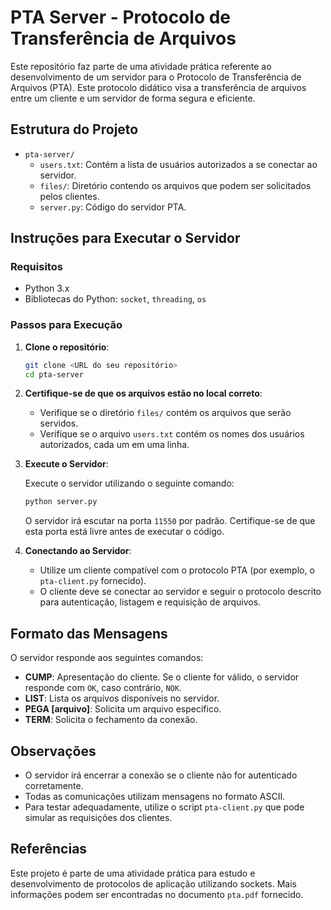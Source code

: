 # PTA Server - Protocolo de Transferência de Arquivos

Este repositório faz parte de uma atividade prática referente ao desenvolvimento de um servidor para o Protocolo de Transferência de Arquivos (PTA). Este protocolo didático visa a transferência de arquivos entre um cliente e um servidor de forma segura e eficiente.

## Estrutura do Projeto

- `pta-server/`
  - `users.txt`: Contém a lista de usuários autorizados a se conectar ao servidor.
  - `files/`: Diretório contendo os arquivos que podem ser solicitados pelos clientes.
  - `server.py`: Código do servidor PTA.

## Instruções para Executar o Servidor

### Requisitos

- Python 3.x
- Bibliotecas do Python: `socket`, `threading`, `os`

### Passos para Execução

1. **Clone o repositório**:
   ```bash
   git clone <URL do seu repositório>
   cd pta-server
   ```

2. **Certifique-se de que os arquivos estão no local correto**:
   - Verifique se o diretório `files/` contém os arquivos que serão servidos.
   - Verifique se o arquivo `users.txt` contém os nomes dos usuários autorizados, cada um em uma linha.

3. **Execute o Servidor**:
   
   Execute o servidor utilizando o seguinte comando:
   ```bash
   python server.py
   ```

   O servidor irá escutar na porta `11550` por padrão. Certifique-se de que esta porta está livre antes de executar o código.

4. **Conectando ao Servidor**:
   - Utilize um cliente compatível com o protocolo PTA (por exemplo, o `pta-client.py` fornecido).
   - O cliente deve se conectar ao servidor e seguir o protocolo descrito para autenticação, listagem e requisição de arquivos.

## Formato das Mensagens

O servidor responde aos seguintes comandos:

- **CUMP**: Apresentação do cliente. Se o cliente for válido, o servidor responde com `OK`, caso contrário, `NOK`.
- **LIST**: Lista os arquivos disponíveis no servidor.
- **PEGA [arquivo]**: Solicita um arquivo específico.
- **TERM**: Solicita o fechamento da conexão.

## Observações

- O servidor irá encerrar a conexão se o cliente não for autenticado corretamente.
- Todas as comunicações utilizam mensagens no formato ASCII.
- Para testar adequadamente, utilize o script `pta-client.py` que pode simular as requisições dos clientes.

## Referências
Este projeto é parte de uma atividade prática para estudo e desenvolvimento de protocolos de aplicação utilizando sockets. Mais informações podem ser encontradas no documento `pta.pdf` fornecido.

